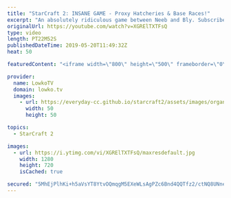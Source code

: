 ```yaml
---
title: "StarCraft 2: INSANE GAME - Proxy Hatcheries & Base Races!"
excerpt: "An absolutely ridiculous game between Neeb and Bly. Subscribe for more videos: http://lowko.tv/youtube More StarCraft 2: https://youtu.be/ezD8-mETu74  What a match! In this game Bly decides to open up with a Proxy Hatchery. While he manages to break the Natural of Neeb, it still proves difficult to get"
originalUrl: https://youtube.com/watch?v=XGRElTXTFsQ
type: video
length: PT22M52S
publishedDateTime: 2019-05-20T11:49:32Z
heat: 50

featuredContent: "<iframe width=\"800\" height=\"500\" frameborder=\"0\" src=\"https://www.youtube.com/embed/XGRElTXTFsQ\" allow=\"accelerometer; autoplay; encrypted-media; gyroscope; picture-in-picture\" allowfullscreen></iframe>"

provider:
  name: LowkoTV
  domain: lowko.tv
  images:
    - url: https://everyday-cc.github.io/starcraft2/assets/images/organizations/lowko.tv-50x50.jpg
      width: 50
      height: 50

topics:
  - StarCraft 2

images:
  - url: https://i.ytimg.com/vi/XGRElTXTFsQ/maxresdefault.jpg
    width: 1280
    height: 720
    isCached: true

secured: "5MhEjPlhKi+h5aVsYT8YtvOQmqgM5EXeWLsAgPZc6Bnd4QQTfz2/ctNQ8UNneabAlr6CdrVdMA9X0W/NBwHl4MrPFEoCOb89qYlpXHJyCCGxCnVbDYy3GfsGptlG/0pgsNEU617ZmCkw7IefkDmGI77buegbBdBAM9oAwKP88IsUOVXDi7q/61EF+3z89/B6JfSVHgatuF28Lrpx8zOtNRLf3qRvpB17u+hoY5Eb2HQ8wIlT5X66p/5PwfuStsj+fg68Ef6f1qC/tJkX+Uv3T30NbxEHDjN4Vw+ACr/1I/A7kfTCAhmTJDYEFN9sbJlv1e7bPdCW6uKr6IYvV2aslB2ApdscVuy4E8fnB3C4F+ynRmGx1GAJEY+tgLrOPfy85iQSaLKQtujCoyMoCdXfgLmxGzi4shai8tuXFgdvDQA=;nJSu6M9C/H87MDVeFtC9zg=="
---
```


